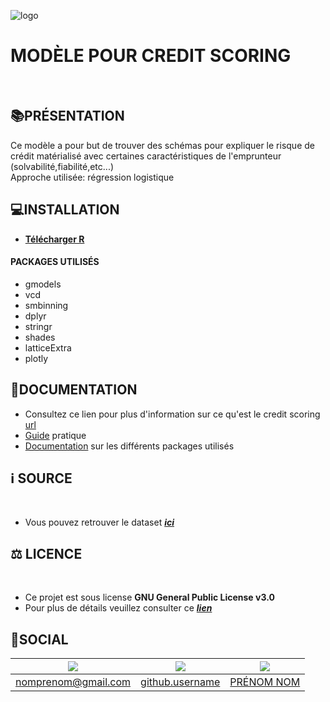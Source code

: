 ![logo](https://www.crayondata.com/wp-content/uploads/2019/01/credit-scores-1.jpg)

# MODÈLE POUR CREDIT SCORING 
<br/>

## 📚PRÉSENTATION
Ce modèle a pour but de trouver des schémas pour expliquer le risque de crédit matérialisé avec certaines caractéristiques de l'emprunteur (solvabilité,fiabilité,etc...)  
Approche utilisée: régression logistique
<br/>

## 💻INSTALLATION

* **[Télécharger R](https://cran.r-project.org/)**

#### PACKAGES UTILISÉS

* gmodels
* vcd
* smbinning
* dplyr
* stringr
* shades
* latticeExtra
* plotly

## 📄DOCUMENTATION

* Consultez ce lien pour plus d'information sur ce qu'est le credit scoring  
[url](url)
* [Guide](url) pratique
* [Documentation](url) sur les différents packages utilisés


## ℹ️ SOURCE
<br/>  

* Vous pouvez retrouver le dataset ***[ici](url)***

## ⚖️ LICENCE
<br/>  

* Ce projet est sous license **GNU General Public License v3.0**  
* Pour plus de détails veuillez consulter ce ***[lien](https://github.com/ckltran9/Premier-Projet/blob/main/LICENCE.md)***

## 🔗SOCIAL

 | ![](https://img.shields.io/badge/Gmail-D14836?style=for-the-badge&logo=gmail&logoColor=white)| ![](https://img.shields.io/badge/GitHub-100000?style=for-the-badge&logo=github&logoColor=white) | ![](https://img.shields.io/badge/LinkedIn-0077B5?style=for-the-badge&logo=linkedin&logoColor=white) |
| :---: | :-----------: | :---: |
| nomprenom@gmail.com | [github.username](https://github.com/)  | [PRÉNOM NOM](https://fr.linkedin.com/) |
